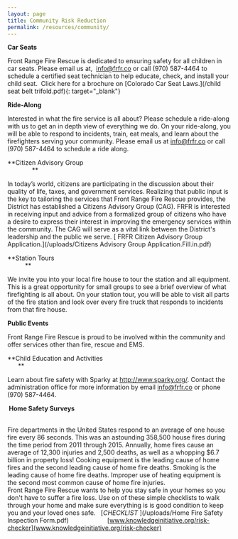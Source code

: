 ```yaml
---
layout: page
title: Community Risk Reduction
permalink: /resources/community/
---
```


**​Car Seats&nbsp; &nbsp;** &nbsp; &nbsp; &nbsp; &nbsp; &nbsp; &nbsp; &nbsp; &nbsp; &nbsp; &nbsp; &nbsp; &nbsp; &nbsp; &nbsp; &nbsp; &nbsp; &nbsp; &nbsp; &nbsp; &nbsp; &nbsp; &nbsp; &nbsp; &nbsp; &nbsp; &nbsp; &nbsp; &nbsp; &nbsp; &nbsp; &nbsp; &nbsp; &nbsp; &nbsp; &nbsp; &nbsp; &nbsp; &nbsp; &nbsp; &nbsp; &nbsp; &nbsp; &nbsp; &nbsp; &nbsp; &nbsp;

Front Range Fire Rescue is dedicated to ensuring safety for all children in car seats. Please email us at,&nbsp; info@frfr.co or call (970) 587-4464 to schedule a certified seat technician to help educate, check, and install your child seat.&nbsp; Click here for a brochure on [Colorado Car Seat Laws.](/child seat belt trifold.pdf){: target="_blank"}

**Ride-Along**

Interested in what the fire service is all about? Please schedule a ride-along with us to get an in depth view of everything we do. On your ride-along, you will be able to respond to incidents, train, eat meals, and learn about the firefighters serving your community. Please email us at info@frfr.co or call (970) 587-4464 to schedule a ride along.

**Citizen Advisory Group&nbsp; &nbsp; &nbsp; &nbsp; &nbsp; &nbsp; &nbsp; &nbsp; &nbsp; &nbsp; &nbsp; &nbsp; &nbsp; &nbsp; &nbsp; &nbsp; &nbsp; &nbsp; &nbsp; &nbsp; &nbsp; &nbsp; &nbsp; &nbsp; &nbsp; &nbsp; &nbsp; &nbsp; &nbsp; &nbsp; &nbsp; &nbsp; &nbsp; &nbsp; &nbsp; &nbsp; &nbsp; &nbsp; &nbsp; &nbsp; &nbsp; &nbsp; &nbsp; &nbsp; &nbsp; &nbsp; &nbsp; &nbsp; &nbsp; **

In today’s world, citizens are participating in the discussion about their quality of life, taxes, and government services. Realizing that public input is the key to tailoring the services that Front Range Fire Rescue provides, the District has established a Citizens Advisory Group (CAG). FRFR is interested in receiving input and advice from a formalized group of citizens who have a desire to express their interest in improving the emergency services within the community. The CAG will serve as a vital link between the District's leadership and the public we serve.&nbsp;[ FRFR Citizen Advisory Group Application.](/uploads/Citizens Advisory Group Application.Fill.in.pdf)

**Station Tours&nbsp; &nbsp; &nbsp; &nbsp; &nbsp; &nbsp; &nbsp; &nbsp; &nbsp; &nbsp; &nbsp; &nbsp; &nbsp; &nbsp; &nbsp; &nbsp; &nbsp; &nbsp; &nbsp; &nbsp; &nbsp; &nbsp; &nbsp; &nbsp; &nbsp; &nbsp; &nbsp; &nbsp; &nbsp; &nbsp; &nbsp; &nbsp; &nbsp; &nbsp; &nbsp; &nbsp; &nbsp; &nbsp; &nbsp; &nbsp; &nbsp; &nbsp; &nbsp; &nbsp; &nbsp; &nbsp; &nbsp; &nbsp; &nbsp; &nbsp; &nbsp; &nbsp; &nbsp; &nbsp; &nbsp; &nbsp; **

We invite you into your local fire house to tour the station and all equipment. This is a great opportunity for small groups to see a brief overview of what firefighting is all about. On your station tour, you will be able to visit all parts of the fire station and look over every fire truck that responds to incidents from that fire house.

**Public Events&nbsp; &nbsp; &nbsp; &nbsp; &nbsp; &nbsp; &nbsp; &nbsp; &nbsp; &nbsp; &nbsp; &nbsp; &nbsp; &nbsp; &nbsp; &nbsp; &nbsp; &nbsp; &nbsp; &nbsp; &nbsp; &nbsp; &nbsp; &nbsp; &nbsp; &nbsp; &nbsp; &nbsp; &nbsp; &nbsp; &nbsp; &nbsp; &nbsp; &nbsp; &nbsp; &nbsp; &nbsp; &nbsp; &nbsp; &nbsp; &nbsp; &nbsp; &nbsp; &nbsp; &nbsp; &nbsp; &nbsp; &nbsp; &nbsp; &nbsp; &nbsp; &nbsp; &nbsp; &nbsp; &nbsp;**

Front Range Fire Rescue is proud to be involved within the community and offer services other than fire, rescue and EMS.&nbsp;

**Child Education and Activities&nbsp; &nbsp; &nbsp; &nbsp; &nbsp; &nbsp; &nbsp; &nbsp; &nbsp; &nbsp; &nbsp; &nbsp; &nbsp; &nbsp; &nbsp; &nbsp; &nbsp; &nbsp; &nbsp; &nbsp; &nbsp; &nbsp; &nbsp; &nbsp; &nbsp; &nbsp; &nbsp; &nbsp; &nbsp; &nbsp; &nbsp; &nbsp; &nbsp; &nbsp; &nbsp; &nbsp; &nbsp; &nbsp; &nbsp; &nbsp; **

Learn about fire safety with Sparky at http://www.sparky.org/. Contact the administration office for more information by email info@frfr.co or phone (970) 587-4464.

**&nbsp;Home Safety Surveys&nbsp;**&nbsp; &nbsp; &nbsp; &nbsp; &nbsp; &nbsp; &nbsp; &nbsp; &nbsp; &nbsp; &nbsp; &nbsp; &nbsp; &nbsp; &nbsp; &nbsp; &nbsp; &nbsp; &nbsp; &nbsp; &nbsp; &nbsp; &nbsp; &nbsp; &nbsp; &nbsp; &nbsp; &nbsp; &nbsp; &nbsp; &nbsp; &nbsp; &nbsp; &nbsp; &nbsp; &nbsp; &nbsp; &nbsp; &nbsp; &nbsp; &nbsp; &nbsp; &nbsp; &nbsp; &nbsp; &nbsp; &nbsp; &nbsp; &nbsp; &nbsp;

Fire departments in the United States respond to an average of one house fire every 86 seconds. This was an astounding 358,500 house fires during the time period from 2011 through 2015. Annually, home fires cause an average of 12,300 injuries and 2,500 deaths, as well as a whopping $6.7 billion in property loss! Cooking equipment is the leading cause of home fires and the second leading cause of home fire deaths. Smoking is the leading cause of home fire deaths. Improper use of heating equipment is the second most common cause of home fire injuries.&nbsp;<br>Front Range Fire Rescue wants to help you stay safe in your homes so you don't have to suffer a fire loss. Use on of these simple checklists to walk through your home and make sure everything is is good condition to keep you and your loved ones safe.&nbsp; &nbsp;[*CHECKLIST&nbsp;*](/uploads/Home Fire Safety Inspection Form.pdf) &nbsp; &nbsp; &nbsp; &nbsp; &nbsp; &nbsp; &nbsp; &nbsp; &nbsp; &nbsp; &nbsp;[www.knowledgeinitiative.org/risk-checker](www.knowledgeinitiative.org/risk-checker)
